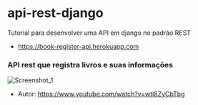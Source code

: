 # api-rest-django
Tutorial para desenvolver uma API em django no padrão REST

* https://book-register-api.herokuapp.com

### API rest que registra livros e suas informações

![Screenshot_1](https://user-images.githubusercontent.com/69666481/151112766-3a3435d6-e0d6-4c01-983c-373f4b443506.png)

* Autor: https://www.youtube.com/watch?v=wtl8ZyCbTbg
